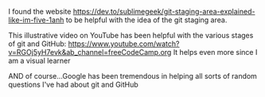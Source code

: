 I found the website https://dev.to/sublimegeek/git-staging-area-explained-like-im-five-1anh to be helpful with the idea of the git staging area.

This illustrative video on YouTube has been helpful with the various stages of git and GitHub: https://www.youtube.com/watch?v=RGOj5yH7evk&ab_channel=freeCodeCamp.org It helps even more since I am a visual learner

AND of course...Google has been tremendous in helping all sorts of random questions I've had about git and GitHub
